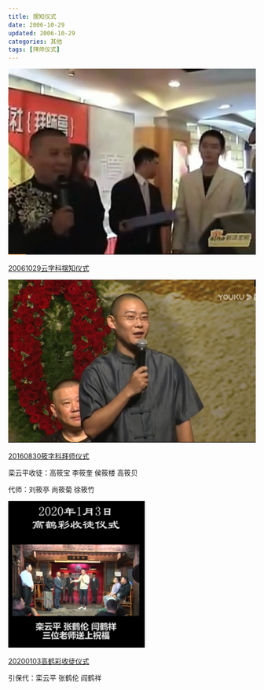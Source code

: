 ```yaml
---
title: 摆知仪式
date: 2006-10-29
updated: 2006-10-29
categories: 其他
tags: [拜师仪式]
---
```


![](https://raw.githubusercontent.com/rhenginium/image/main/20210403115904.png)

[20061029云字科摆知仪式](https://weibo.com/5126735993/Iq5FGbSyZ?)

![](https://raw.githubusercontent.com/rhenginium/image/main/20210403115033.png)

[20160830筱字科拜师仪式](https://weibo.com/5126735993/JikwLhZHS?)

栾云平收徒：高筱宝 李筱奎 侯筱楼 高筱贝

代师：刘筱亭 尚筱菊 徐筱竹





![](https://raw.githubusercontent.com/rhenginium/image/main/20210403121936.png)

[20200103高鹤彩收徒仪式](https://weibo.com/5126735993/Io3infmSB?) 

引保代：栾云平 张鹤伦 阎鹤祥